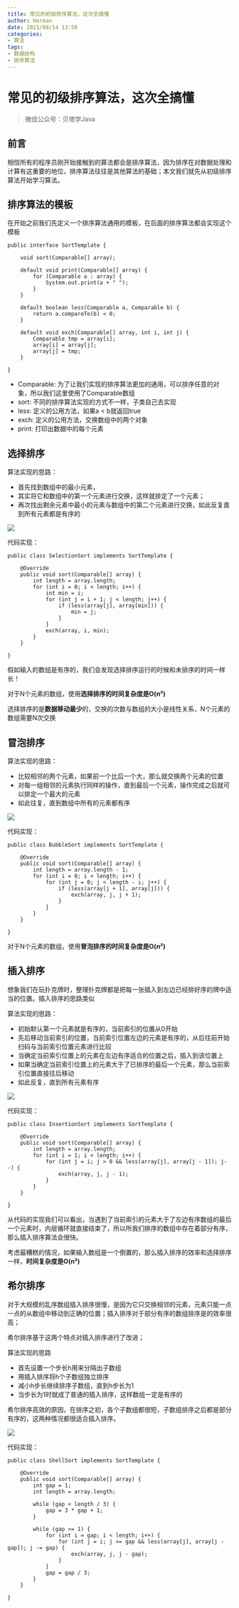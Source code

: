 ```yaml
---
title: 常见的初级排序算法，这次全搞懂
author: Herman
date: 2021/08/14 13:58
categories:
- 算法
tags:
- 数据结构
- 排序算法
---
```


# 常见的初级排序算法，这次全搞懂

> 微信公众号：贝塔学Java

## 前言
相信所有的程序员刚开始接触到的算法都会是排序算法，因为排序在对数据处理和计算有这重要的地位，排序算法往往是其他算法的基础；本文我们就先从初级排序算法开始学习算法。

## 排序算法的模板
在开始之前我们先定义一个排序算法通用的模板，在后面的排序算法都会实现这个模板

```
public interface SortTemplate {

    void sort(Comparable[] array);

    default void print(Comparable[] array) {
        for (Comparable a : array) {
            System.out.print(a + " ");
        }
    }

    default boolean less(Comparable a, Comparable b) {
        return a.compareTo(b) < 0;
    }

    default void exch(Comparable[] array, int i, int j) {
        Comparable tmp = array[i];
        array[i] = array[j];
        array[j] = tmp;
    }
    
}
```
- Comparable: 为了让我们实现的排序算法更加的通用，可以排序任意的对象，所以我们这里使用了Comparable数组
- sort: 不同的排序算法实现的方式不一样，子类自己去实现
- less: 定义的公用方法，如果a < b就返回true
- exch: 定义的公用方法，交换数组中的两个对象
- print: 打印出数据中的每个元素

## 选择排序
算法实现的思路：
- 首先找到数组中的最小元素，
- 其实将它和数组中的第一个元素进行交换，这样就排定了一个元素；
- 再次找出剩余元素中最小的元素与数组中的第二个元素进行交换，如此反复直到所有元素都是有序的

![](https://tva1.sinaimg.cn/large/008eGmZEgy1gnt6w1z5pzg30gx06saf1.gif)

代码实现：

```
public class SelectionSort implements SortTemplate {

    @Override
    public void sort(Comparable[] array) {
        int length = array.length;
        for (int i = 0; i < length; i++) {
            int min = i;
            for (int j = i + 1; j < length; j++) {
                if (less(array[j], array[min])) {
                    min = j;
                }
            }
            exch(array, i, min);
        }
    }

}
```

假如输入的数组是有序的，我们会发现选择排序运行的时候和未排序的时间一样长！

对于N个元素的数组，使用**选择排序的时间复杂度是O(n²)**

选择排序的是**数据移动最少**的，交换的次数与数组的大小是线性关系，N个元素的数组需要N次交换

## 冒泡排序
算法实现的思路：
- 比较相邻的两个元素，如果前一个比后一个大，那么就交换两个元素的位置
- 对每一组相邻的元素执行同样的操作，直到最后一个元素，操作完成之后就可以排定一个最大的元素
- 如此往复，直到数组中所有的元素都有序

![](https://tva1.sinaimg.cn/large/008eGmZEgy1gnt7ku8jm2g30lo08x10s.gif)

代码实现：

```
public class BubbleSort implements SortTemplate {

    @Override
    public void sort(Comparable[] array) {
        int length = array.length - 1;
        for (int i = 0; i < length; i++) {
            for (int j = 0; j < length - i; j++) {
                if (less(array[j + 1], array[j])) {
                    exch(array, j, j + 1);
                }
            }
        }
    }

}

```
对于N个元素的数组，使用**冒泡排序的时间复杂度是O(n²)**


## 插入排序
想象我们在玩扑克牌时，整理扑克牌都是把每一张插入到左边已经排好序的牌中适当的位置。插入排序的思路类似

算法实现的思路：
- 初始默认第一个元素就是有序的，当前索引的位置从0开始
- 先后移动当前索引的位置，当前索引位置左边的元素是有序的，从后往前开始扫码与当前索引位置元素进行比较
- 当确定当前索引位置上的元素在左边有序适合的位置之后，插入到该位置上
- 如果当确定当前索引位置上的元素大于了已排序的最后一个元素，那么当前索引位置直接往后移动
- 如此反复，直到所有元素有序

![](https://tva1.sinaimg.cn/large/008eGmZEgy1gnt8d0ap55g30hq06a0z5.gif)

代码实现：

```
public class InsertionSort implements SortTemplate {

    @Override
    public void sort(Comparable[] array) {
        int length = array.length;
        for (int i = 1; i < length; i++) {
            for (int j = i; j > 0 && less(array[j], array[j - 1]); j--) {
                exch(array, j, j - 1);
            }
        }
    }

}
```

从代码的实现我们可以看出，当遇到了当前索引的元素大于了左边有序数组的最后一个元素时，内层循环就直接结束了，所以所我们排序的数组中存在着部分有序，那么插入排序算法会很快。

考虑最糟糕的情况，如果输入数组是一个倒置的，那么插入排序的效率和选择排序一样，**时间复杂度是O(n²)**


## 希尔排序
对于大规模的乱序数组插入排序很慢，是因为它只交换相邻的元素，元素只能一点一点的从数组中移动到正确的位置；插入排序对于部分有序的数组排序是的效率很高；

希尔排序基于这两个特点对插入排序进行了改进；

算法实现的思路
- 首先设置一个步长h用来分隔出子数组
- 用插入排序将h个子数组独立排序
- 减小h步长继续排序子数组，直到h步长为1
- 当步长为1时就成了普通的插入排序，这样数组一定是有序的

希尔排序高效的原因，在排序之初，各个子数组都很短，子数组排序之后都是部分有序的，这两种情况都很适合插入排序。

![](https://tva1.sinaimg.cn/large/008eGmZEgy1gnv4fgl47vg30hs07r11a.gif)

代码实现：

```
public class ShellSort implements SortTemplate {

    @Override
    public void sort(Comparable[] array) {
        int gap = 1;
        int length = array.length;

        while (gap < length / 3) {
            gap = 3 * gap + 1;
        }

        while (gap >= 1) {
            for (int i = gap; i < length; i++) {
                for (int j = i; j >= gap && less(array[j], array[j - gap]); j -= gap) {
                    exch(array, j, j - gap);
                }
            }
            gap = gap / 3;
        }
    }

}
```


